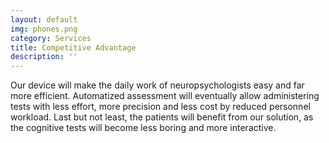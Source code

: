 ```yaml
---
layout: default
img: phones.png
category: Services
title: Competitive Advantage
description: ''
---
```


Our device will make the daily work of neuropsychologists easy and far more efficient. Automatized assessment will eventually allow administering tests with less effort, more precision and less cost by reduced personnel workload. Last but not least, the patients will benefit from our solution, as the cognitive tests will become less boring and more interactive.
